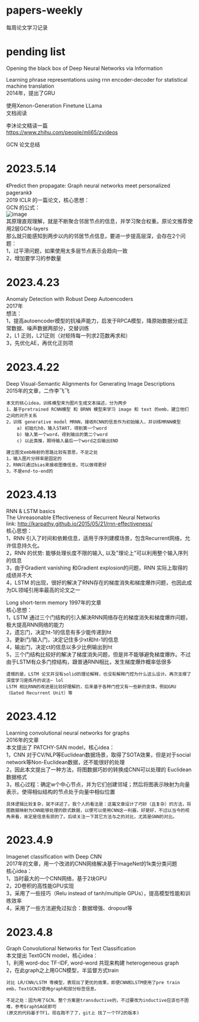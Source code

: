 # papers-weekly  
每周论文学习记录  
  
  

# pending list

Opening the black box of Deep Neural Networks via Information  

Learning phrase representations using rnn encoder-decoder for statistical machine translation  
    2014年，提出了GRU  

使用Xenon-Generation Finetune LLama  
    文档阅读  

李沐论文精读一篇  
    https://www.zhihu.com/people/mli65/zvideos  


GCN 论文总结  


# 2023.5.14

《Predict then propagate: Graph neural networks meet personalized pagerank》  
    2019 ICLR 的一篇论文，核心思想：  
    GCN 的公式：  
    ![image](https://github.com/rui-sz/papers-weekly/assets/69101330/dc1506c0-c7c9-4fe5-aea7-1532f449a377)  
    其原理直观理解，就是不断聚合邻居节点的信息，并学习聚合权重。原论文推荐使用2层GCN-layers  
    那么就只能感知到两步以内的邻居节点信息，要进一步提高层深，会存在2个问题：  
    1，过平滑问题，如果使用太多层节点表示会趋向一致  
    2，增加要学习的参数量  

# 2023.4.23

Anomaly Detection with Robust Deep Autoencoders  
    2017年  
    想法：  
    1，提高autoencoder模型的抗噪声能力，启发于RPCA模型，降原始数据分成正常数据、噪声数据两部分，交替训练  
    2，L1 正则，L21正则（对矩阵每一列求2范数再求和）  
    3，先优化AE，再优化正则项  

# 2023.4.22 
  
Deep Visual-Semantic Alignments for Generating Image Descriptions  
    2015年的文章，二作李飞飞  

    本文的核心idea，训练模型来为图片生成文本描述，分为两步  
    1，基于pretrained RCNN模型 和 BRNN 模型来学习 image 和 text 的emb，建立他们之间的对齐关系  
    2，训练 generative model MRNN，接收RCNN的信息作为初始输入，并训练MRNN模型  
        a) 初始化h0，输入START，得到第一个word  
        b) 输入第一个word，得到输出的第二个word  
        c) 以此类推，期待输入最后一个word之后输出END  

    建立图文emb映射的思路比较有意思，不足之处  
    1，输入图片分辨率是固定的  
    2，RNN只通过bias来接收图像信息，可以做得更好  
    3，不是end-to-end的  

# 2023.4.13  
  
RNN & LSTM basics  
The Unreasonable Effectiveness of Recurrent Neural Networks  
    link: http://karpathy.github.io/2015/05/21/rnn-effectiveness/  
    核心思想：  
    1，RNN 引入了时间和依赖信息，适用于序列建模场景，包含Recurrent网络，允许信息持久化。  
    2，RNN 的优势: 能够处理长度不限的输入, 以及"理论上"可以利用整个输入序列的信息  
    3，由于Gradient vanishing 和Gradient explosion的问题，RNN 实际上取得的成绩并不大  
    4，LSTM 的出现，很好的解决了RNN存在的梯度消失和梯度爆炸问题，也因此成为DL领域引用率最高的论文之一  

Long short-term memory
    1997年的文章  
    核心思想：  
    1，LSTM 通过三个门结构的引入解决RNN网络存在的梯度消失和梯度爆炸问题，极大提高RNN网络的能力  
    2，遗忘门，决定ht-1的信息有多少能传递到ht  
    3，更新门/输入门，决定记住多少xt和ht-1的信息  
    4，输出门，决定ct的信息以多少比例输出到ht  
    5，三个门结构比较好的解决了梯度消失问题，但是并不能够避免梯度爆炸。不过由于LSTM有众多门控结构，跟普通RNN相比，发生梯度爆炸概率低很多  
    
    遗憾的是，LSTM 论文并没有solid的理论解释，也没有解释门控为什么这么设计。再次支撑了深度学习是炼丹的说法~ lol  
    LSTM 相比RNN的改进是比较好理解的，后来基于各种门控又有一些新的变体，例如GRU（Gated Recurrent Unit）等  

# 2023.4.12  
  
Learning convolutional neural networks for graphs  
    2016年的文章  
    本文提出了 PATCHY-SAN model，核心idea：  
    1，CNN 对于CV/NLP等Euclidean数据场景，取得了SOTA效果，但是对于social network等Non-Euclidean数据，还不能很好的处理  
    2，因此本文提出了一种方法，将图数据巧妙的转换成CNN可以处理的 Euclidean 数据格式  
    3，核心过程：确定w个中心节点，并为它们创建邻域；然后将图表示映射为向量表示，使得相似结构的节点处于向量中相似位置  
  
    具体逻辑比较复杂，就不详述了。我个人的看法是：这篇文章设计了巧妙（且复杂）的方法，将图数据映射为CNN能够处理的欧式数据，以便可以使用CNN这一利器，好是好，不过以当今的视角来看，肯定是信息有损的了。后续关注一下其它方法与之的对比，尤其是GNN的对比。  
  
  
# 2023.4.9  
  
Imagenet classification with Deep CNN  
    2017年的文章，用一个改进的CNN网络解决基于ImageNet的1k类分类问题  
    核心idea：  
    1，当时最大的一个CNN网络，基于2块GPU  
    2，2D卷积的高性能GPU实现  
    3，采用了一些技巧（Relu instead of tanh/multiple GPUs），提高模型性能和训练效率  
    4，采用了一些方法避免过拟合：数据增强、dropout等  
  
  
# 2023.4.8  
  
Graph Convolutional Networks for Text Classification  
    本文提出 TextGCN model，核心idea：  
    1，利用 word-doc TF-IDF, word-word 共现来构建 heterogeneous graph  
    2，在此graph之上用GCN模型，半监督方式train  
      
    对比 LR/CNN/LSTM 等模型，表现出了更优的效果，即便CNN和LSTM使用了pre train emb，TextGCN只使用graph和部分标签信息。  
  
    不足之处：因为用了GCN，整个方案是transductive的，不过要改为inductive应该也不困难，参考GraphSAGE即可  
    (原文的代码基于TF1，现在跑不了了，git上 找了一个TF2的版本)  
  
